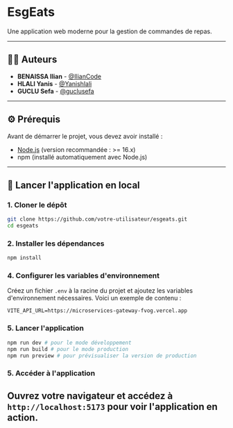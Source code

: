 # EsgEats

Une application web moderne pour la gestion de commandes de repas.

---

## 👨‍💻 Auteurs

- **BENAISSA Ilian** - [@IlianCode](https://github.com/IlianCode)
- **HLALI Yanis** - [@Yanishlali](https://github.com/Yanishlali)
- **GUCLU Sefa** - [@guclusefa](https://github.com/guclusefa)

---

## ⚙️ Prérequis

Avant de démarrer le projet, vous devez avoir installé :

- [Node.js](https://nodejs.org/) (version recommandée : >= 16.x)
- npm (installé automatiquement avec Node.js)

---

## 🚀 Lancer l'application en local

### 1. Cloner le dépôt

```bash
git clone https://github.com/votre-utilisateur/esgeats.git
cd esgeats
```

### 2. Installer les dépendances

```bash
npm install
```
### 4. Configurer les variables d'environnement
Créez un fichier `.env` à la racine du projet et ajoutez les variables d'environnement nécessaires. Voici un exemple de contenu :

```env
VITE_API_URL=https://microservices-gateway-fvog.vercel.app
```

### 5. Lancer l'application

```bash
npm run dev # pour le mode développement
npm run build # pour le mode production
npm run preview # pour prévisualiser la version de production
```

### 5. Accéder à l'application
Ouvrez votre navigateur et accédez à `http://localhost:5173` pour voir l'application en action.
---